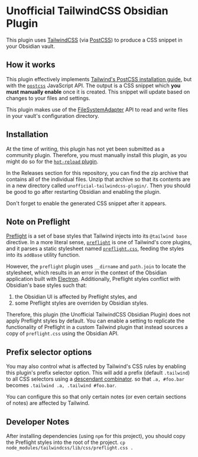 # Unofficial TailwindCSS Obsidian Plugin

This plugin uses [TailwindCSS](https://tailwindcss.com/) (via [PostCSS](https://postcss.org/)) to produce a CSS snippet in your Obsidian vault.

## How it works

This plugin effectively implements [Tailwind's PostCSS installation guide](https://tailwindcss.com/docs/installation/using-postcss),
but with the [`postcss`](https://postcss.org/api/) JavaScript API.
The output is a CSS snippet which **you must manually enable** once it is created.
This snippet will update based on changes to your files and settings.

This plugin makes use of the [FileSystemAdapter](https://docs.obsidian.md/Reference/TypeScript+API/FileSystemAdapter/FileSystemAdapter) API
to read and write files in your vault's configuration directory.

## Installation

At the time of writing, this plugin has not yet been submitted as a community plugin.
Therefore, you must manually install this plugin, as you might do so for the [`hot-reload` plugin](https://github.com/pjeby/hot-reload).

In the Releases section for this repository, you can find the zip archive that contains all of the individual files.
Unzip that archive so that its contents are in a new directory called `unofficial-tailwindcss-plugin/`.
Then you should be good to go after restarting Obsidian and enabling the plugin.

Don't forget to enable the generated CSS snippet after it appears.

## Note on Preflight

[Preflight](https://tailwindcss.com/docs/preflight) is a set of base styles that Tailwind injects into its `@tailwind base` directive.
In a more literal sense, [`preflight`](https://github.com/tailwindlabs/tailwindcss/blob/master/src/corePlugins.js#L494)
is one of Tailwind's core plugins, and it parses a static stylesheet named [`preflight.css`](https://github.com/tailwindlabs/tailwindcss/blob/master/src/css/preflight.css),
feeding the styles into its `addBase` utility function.

However, the `preflight` plugin uses `__dirname` and `path.join` to locate the stylesheet, which results in an error in the context of the
Obsidian application built with [Electron](https://www.electronjs.org/).
Additionally, Preflight styles conflict with Obsidian's base styles such that:

1. the Obsidian UI is affected by Preflight styles, and
2. some Preflight styles are overriden by Obsidian styles.

Therefore, this plugin (the Unofficial TailwindCSS Obsidian Plugin) does not apply Preflight styles by default.
You can enable a setting to replicate the functionality of Preflight in a custom Tailwind plugin that instead sources a copy of `preflight.css` using the Obsidian API.

## Prefix selector options

You may also control what is affected by Tailwind's CSS rules by enabling this plugin's prefix selector option.
This will add a prefix (default `.tailwind`) to all CSS selectors using a [descendant combinator](https://developer.mozilla.org/en-US/docs/Web/CSS/Descendant_combinator).
so that `.a, #foo.bar` becomes `.tailwind .a, .tailwind #foo.bar`.

You can configure this so that only certain notes (or even certain sections of notes) are affected by Tailwind.

## Developer Notes

After installing dependencies (using `npm` for this project), you should copy the Preflight styles into the root of the project.
```cp node_modules/tailwindcss/lib/css/preflight.css .```
